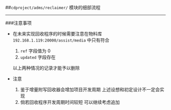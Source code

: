 ##`cdproject/adms/reclaimer/` 模块的细部流程

---

###注意事项

- 在未来实现回收程序的时候需要注意在物料库 `192.168.1.119:20000/assist/media` 中只有符合

  1. `ref` 字段值为 0
  2. `updated` 字段存在

  以上两种情况的记录才能予以删除

- 注意

  1. 鉴于增量附写回收器会增加项目开发周期 上述设想和初定设计不一定会实现
  2. 倘若回收程序开发周期时间较短 可以继续考虑追加
